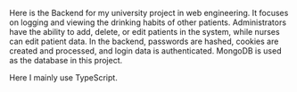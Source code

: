 Here is the Backend for my university project in web engineering. It focuses on logging and viewing the drinking habits of other patients. 
Administrators have the ability to add, delete, or edit patients in the system, while nurses can edit patient data.
In the backend, passwords are hashed, cookies are created and processed, and login data is authenticated. MongoDB is used as the database in this project.

Here I mainly use TypeScript.
